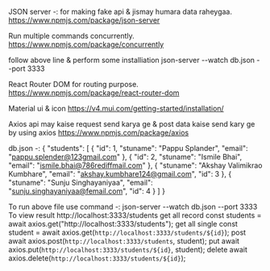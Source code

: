 JSON server -:
for making fake api & jismay humara data raheygaa.
https://www.npmjs.com/package/json-server 

Run multiple commands concurrently. 
https://www.npmjs.com/package/concurrently

follow above line & perform some installiation
json-server --watch db.json  --port 3333

React Router DOM 
for routing purpose.
https://www.npmjs.com/package/react-router-dom

Material ui & icon
https://v4.mui.com/getting-started/installation/
 
Axios 
api may kaise request send karya ge & post data kaise send kary ge by 
using axios
https://www.npmjs.com/package/axios

db.json  -:
{
  "students": [
    {
      "id": 1,
      "stuname": "Pappu Splander",
      "email": "pappu.splender@123gmail.com"
    },
    {
      "id": 2,
      "stuname": "Ismile Bhai",
      "email": "ismile.bhai@786rediffmail.com"
    },
    {
      "stuname": "Akshay Valimikrao Kumbhare",
      "email": "akshay.kumbhare124@gmail.com",
      "id": 3
    },
    {
      "stuname": "Sunju Singhayaniyaa",
      "email": "sunju.singhayaniyaa@femail.com",
      "id": 4
    }
  ]
}

To run above file use command -:
json-server --watch db.json  --port 3333
To view result
http://localhost:3333/students
get all record
const students = await axios.get("http://localhost:3333/students");
get all single
const student = await axios.get(`http://localhost:3333/students/${id}`);
post
await axios.post(`http://localhost:3333/students`, student);
put
await axios.put(`http://localhost:3333/students/${id}`, student);
delete
await axios.delete(`http://localhost:3333/students/${id}`);

